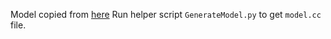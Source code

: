 Model copied from [here](https://raw.githubusercontent.com/mlcommons/tiny/master/v0.1/training/keyword_spotting/trained_models/kws_ref_model.tflite)
Run helper script `GenerateModel.py` to get `model.cc` file.